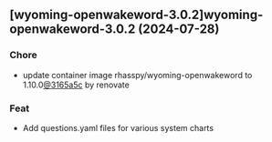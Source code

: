 

## [wyoming-openwakeword-3.0.2]wyoming-openwakeword-3.0.2 (2024-07-28)

### Chore



- update container image rhasspy/wyoming-openwakeword to 1.10.0[@3165a5c](https://github.com/3165a5c) by renovate

### Feat



- Add questions.yaml files for various system charts
